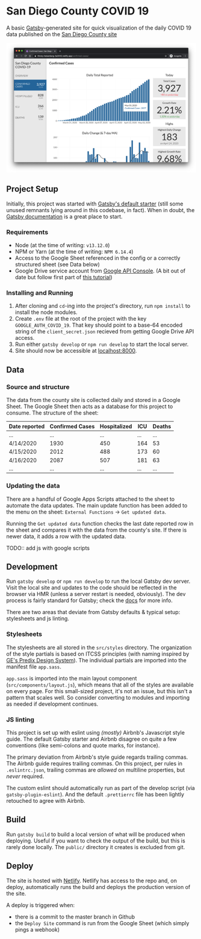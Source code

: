 # San Diego County COVID 19
A basic [Gatsby](https://www.gatsbyjs.org)-generated site for quick visualization of the daily COVID 19 data published on the [San Diego County site](https://www.sandiegocounty.gov/content/sdc/hhsa/programs/phs/community_epidemiology/dc/2019-nCoV/status.html)

![](screenshot-lg.png)

## Project Setup

Initially, this project was started with [Gatsby's default starter](https://github.com/gatsbyjs/gatsby-starter-default) (still some unused remnants lying around in this codebase, in fact). When in doubt, the [Gatsby documentation](https://www.gatsbyjs.org/docs/) is a great place to start.

### Requirements
- Node (at the time of writing: `v13.12.0`)
- NPM or Yarn (at the time of writing: `NPM 6.14.4`)
- Access to the Google Sheet referenced in the config or a correctly structured sheet (see Data below)
- Google Drive service account from [Google API Console](https://console.developers.google.com/). (A bit out of date but follow first part of [this tutorial](https://www.twilio.com/blog/2017/03/google-spreadsheets-and-javascriptnode-js.html))

### Installing and Running
1. After cloning and `cd`-ing into the project's directory, run `npm install` to install the node modules.
2. Create `.env` file at the root of the project with the key `GOOGLE_AUTH_COVID_19`. That key should point to a base-64 encoded string of the `client_secret.json` recieved from getting Google Drive API access.
3. Run either `gatsby develop` or `npm run develop` to start the local server.
4. Site should now be accessible at [localhost:8000](http://localhost:8000).

## Data

### Source and structure

The data from the county site is collected daily and stored in a Google Sheet. The Google Sheet then acts as a database for this project to consume. The structure of the sheet:

| Date reported | Confirmed Cases | Hospitalized | ICU | Deaths |
| ------------- | --------------- | ------------ | --- | ------ |
| ...           | ...             | ...          | ... | ...    |
| 4/14/2020     | 1930            | 450          | 164 | 53     |
| 4/15/2020     | 2012            | 488          | 173 | 60     |
| 4/16/2020     | 2087            | 507          | 181 | 63     |
| ...           | ...             | ...          | ... | ...    |

### Updating the data

There are a handful of Google Apps Scripts attached to the sheet to automate the data updates. The main update function has been added to the menu on the sheet: `External Functions` -> `Get updated data`.

Running the `Get updated data` function checks the last date reported row in the sheet and compares it with the data from the county's site. If there is newer data, it adds a row with the updated data.

TODO:: add js with google scripts

## Development

Run `gatsby develop` or `npm run develop` to run the local Gatsby dev server. Visit the local site and updates to the code should be reflected in the browser via HMR (unless a server restart is needed, obviously). The dev process is fairly standard for Gatsby; check the [docs](https://www.gatsbyjs.org/docs/) for more info.

There are two areas that deviate from Gatsby defaults & typical setup: stylesheets and js linting.

### Stylesheets

The stylesheets are all stored in the `src/styles` directory. The organization of the style partials is based on ITCSS principles (with naming inspired by [GE's Predix Design System](https://medium.com/ge-design/ges-predix-design-system-8236d47b0891)). The individual partials are imported into the manifest file `app.sass`.

`app.sass` is imported into the main layout component (`src/components/layout.js`), which means that all of the styles are available on every page. For this small-sized project, it's not an issue, but this isn't a pattern that scales well. So consider converting to modules and importing as needed if development continues.

### JS linting

This project is set up with eslint using _(mostly)_ Airbnb's Javascript style guide. The default Gatsby starter and Airbnb disagree on quite a few conventions (like semi-colons and quote marks, for instance).

The primary deviation from Airbnb's style guide regards trailing commas. The Airbnb guide requires trailing commas. On this project, per rules in `.eslintrc.json`, trailing commas are _allowed_ on multiline properties, but _never_ required.

The custom eslint should automatically run as part of the develop script (via `gatsby-plugin-eslint`). And the default `.prettierrc` file has been lightly retouched to agree with Airbnb.

## Build

Run `gatsby build` to build a local version of what will be produced when deploying. Useful if you want to check the output of the build, but this is rarely done locally. The `public/` directory it creates is excluded from git.

## Deploy

The site is hosted with [Netlify](https://www.netlify.com/). Netlify has access to the repo and, on deploy, automatically runs the build and deploys the production version of the site.

A deploy is triggered when:
- there is a commit to the master branch in Github
- the `Deploy Site` command is run from the Google Sheet (which simply pings a webhook)
